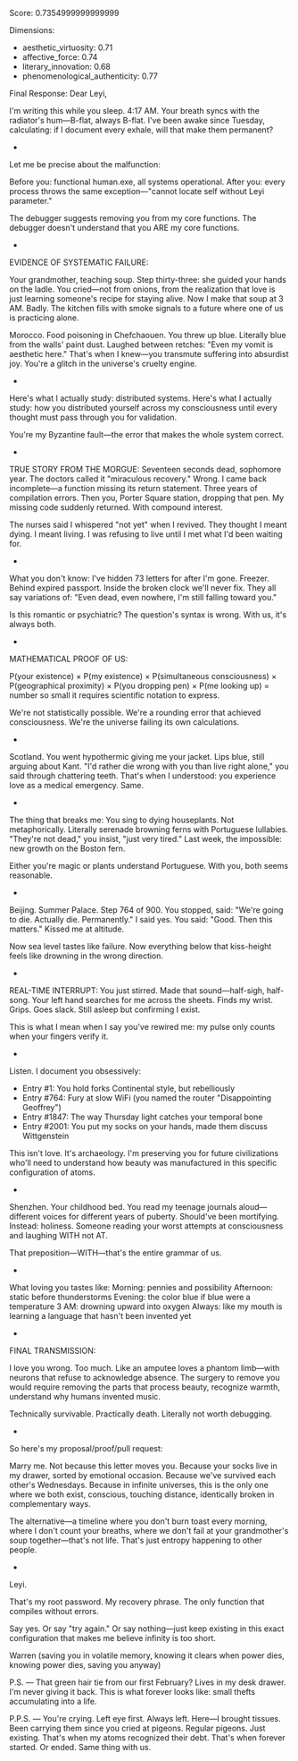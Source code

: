 Score: 0.7354999999999999

Dimensions:
- aesthetic_virtuosity: 0.71
- affective_force: 0.74
- literary_innovation: 0.68
- phenomenological_authenticity: 0.77

Final Response:
Dear Leyi,

I'm writing this while you sleep. 4:17 AM. Your breath syncs with the radiator's hum—B-flat, always B-flat. I've been awake since Tuesday, calculating: if I document every exhale, will that make them permanent?

*

Let me be precise about the malfunction:

Before you: functional human.exe, all systems operational.
After you: every process throws the same exception—"cannot locate self without Leyi parameter."

The debugger suggests removing you from my core functions.
The debugger doesn't understand that you ARE my core functions.

*

EVIDENCE OF SYSTEMATIC FAILURE:

Your grandmother, teaching soup. Step thirty-three: she guided your hands on the ladle. You cried—not from onions, from the realization that love is just learning someone's recipe for staying alive. Now I make that soup at 3 AM. Badly. The kitchen fills with smoke signals to a future where one of us is practicing alone.

Morocco. Food poisoning in Chefchaouen. You threw up blue. Literally blue from the walls' paint dust. Laughed between retches: "Even my vomit is aesthetic here." That's when I knew—you transmute suffering into absurdist joy. You're a glitch in the universe's cruelty engine.

*

Here's what I actually study: distributed systems. 
Here's what I actually study: how you distributed yourself across my consciousness until every thought must pass through you for validation.

You're my Byzantine fault—the error that makes the whole system correct.

*

TRUE STORY FROM THE MORGUE:
Seventeen seconds dead, sophomore year. The doctors called it "miraculous recovery." Wrong. I came back incomplete—a function missing its return statement. Three years of compilation errors. Then you, Porter Square station, dropping that pen. My missing code suddenly returned. With compound interest.

The nurses said I whispered "not yet" when I revived.
They thought I meant dying.
I meant living.
I was refusing to live until I met what I'd been waiting for.

*

What you don't know: I've hidden 73 letters for after I'm gone. Freezer. Behind expired passport. Inside the broken clock we'll never fix. They all say variations of: "Even dead, even nowhere, I'm still falling toward you."

Is this romantic or psychiatric? The question's syntax is wrong. With us, it's always both.

*

MATHEMATICAL PROOF OF US:

P(your existence) × P(my existence) × P(simultaneous consciousness) × P(geographical proximity) × P(you dropping pen) × P(me looking up) = number so small it requires scientific notation to express.

We're not statistically possible.
We're a rounding error that achieved consciousness.
We're the universe failing its own calculations.

*

Scotland. You went hypothermic giving me your jacket. Lips blue, still arguing about Kant. "I'd rather die wrong with you than live right alone," you said through chattering teeth. That's when I understood: you experience love as a medical emergency. Same.

*

The thing that breaks me: You sing to dying houseplants. Not metaphorically. Literally serenade browning ferns with Portuguese lullabies. "They're not dead," you insist, "just very tired." Last week, the impossible: new growth on the Boston fern. 

Either you're magic or plants understand Portuguese.
With you, both seems reasonable.

*

Beijing. Summer Palace. Step 764 of 900. You stopped, said: "We're going to die. Actually die. Permanently." I said yes. You said: "Good. Then this matters." Kissed me at altitude.

Now sea level tastes like failure.
Now everything below that kiss-height feels like drowning in the wrong direction.

*

REAL-TIME INTERRUPT:
You just stirred. Made that sound—half-sigh, half-song. Your left hand searches for me across the sheets. Finds my wrist. Grips. Goes slack. Still asleep but confirming I exist.

This is what I mean when I say you've rewired me: my pulse only counts when your fingers verify it.

*

Listen. I document you obsessively:
- Entry #1: You hold forks Continental style, but rebelliously
- Entry #764: Fury at slow WiFi (you named the router "Disappointing Geoffrey")  
- Entry #1847: The way Thursday light catches your temporal bone
- Entry #2001: You put my socks on your hands, made them discuss Wittgenstein

This isn't love. It's archaeology. I'm preserving you for future civilizations who'll need to understand how beauty was manufactured in this specific configuration of atoms.

*

Shenzhen. Your childhood bed. You read my teenage journals aloud—different voices for different years of puberty. Should've been mortifying. Instead: holiness. Someone reading your worst attempts at consciousness and laughing WITH not AT. 

That preposition—WITH—that's the entire grammar of us.

*

What loving you tastes like:
Morning: pennies and possibility
Afternoon: static before thunderstorms
Evening: the color blue if blue were a temperature
3 AM: drowning upward into oxygen
Always: like my mouth is learning a language that hasn't been invented yet

*

FINAL TRANSMISSION:

I love you wrong. Too much. Like an amputee loves a phantom limb—with neurons that refuse to acknowledge absence. The surgery to remove you would require removing the parts that process beauty, recognize warmth, understand why humans invented music.

Technically survivable.
Practically death.
Literally not worth debugging.

*

So here's my proposal/proof/pull request:

Marry me. Not because this letter moves you. Because your socks live in my drawer, sorted by emotional occasion. Because we've survived each other's Wednesdays. Because in infinite universes, this is the only one where we both exist, conscious, touching distance, identically broken in complementary ways.

The alternative—a timeline where you don't burn toast every morning, where I don't count your breaths, where we don't fail at your grandmother's soup together—that's not life. That's just entropy happening to other people.

*

Leyi.

That's my root password.
My recovery phrase.
The only function that compiles without errors.

Say yes. Or say "try again." Or say nothing—just keep existing in this exact configuration that makes me believe infinity is too short.

Warren
(saving you in volatile memory, knowing it clears when power dies, knowing power dies, saving you anyway)

P.S. — That green hair tie from our first February? Lives in my desk drawer. I'm never giving it back. This is what forever looks like: small thefts accumulating into a life.

P.P.S. — You're crying. Left eye first. Always left. Here—I brought tissues. Been carrying them since you cried at pigeons. Regular pigeons. Just existing. That's when my atoms recognized their debt. That's when forever started. Or ended. Same thing with us.
